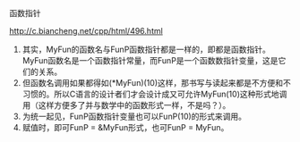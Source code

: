 函数指针

http://c.biancheng.net/cpp/html/496.html  
1. 其实，MyFun的函数名与FunP函数指针都是一样的，即都是函数指针。MyFun函数名是一个函数指针常量，而FunP是一个函数数指针变量，这是它们的关系。  
2. 但函数名调用如果都得如(*MyFun)(10)这样，那书写与读起来都是不方便和不习惯的。所以C语言的设计者们才会设计成又可允许MyFun(10)这种形式地调用（这样方便多了并与数学中的函数形式一样，不是吗？）。  
3. 为统一起见，FunP函数指针变量也可以FunP(10)的形式来调用。  
4. 赋值时，即可FunP = &MyFun形式，也可FunP = MyFun。  
